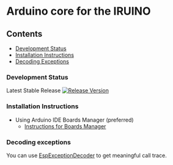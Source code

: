 # Arduino core for the IRUINO


## Contents
- [Development Status](#development-status)
- [Installation Instructions](#installation-instructions)
- [Decoding Exceptions](#decoding-exceptions)


### Development Status

Latest Stable Release  [![Release Version](https://img.shields.io/badge/release-v1.0-33cc33?style=plastic)](https://github.com/VEA-SRL/arduino-hw/releases/tag/v1.0) 


### Installation Instructions
- Using Arduino IDE Boards Manager (preferred)
  + [Instructions for Boards Manager](docs/arduino-ide/boards_manager.md)


### Decoding exceptions

You can use [EspExceptionDecoder](https://github.com/me-no-dev/EspExceptionDecoder) to get meaningful call trace.

